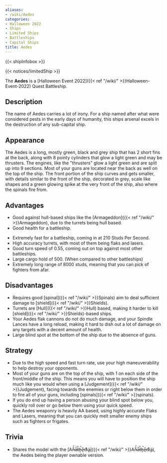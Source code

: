 ```yaml
---
aliases:
- /wiki/Aedes
categories:
- Halloween 2022
- Ships
- Limited Ships
- Battleships
- Capital Ships
title: Aedes
---  
```


{{< shipInfobox >}}   

{{< notices/limitedShip >}} 

The **Aedes** is a [Halloween Event 2022]({{< ref "/wiki/" >}}Halloween-Event-2022) Quest Battleship.

## Description

The name of Aedes carries a lot of irony. For a ship named after what were considered pests in the early days of humanity, this ships arsenal excels in the destruction of any sub-capital ship.

## Appearance

The Aedes is a long, mostly green, black and grey ship that has 2 short fins at the back, along with 8 pointy cylinders that glow a light green and may be thrusters. The engines, like the "thrusters" glow a light green and are split up into 9 sections. Most of your guns are located near the back as well on the top of the ship. The front portion of the ship curves and gets smaller, with details similar to the front of the ship, decorated in grey, scale like shapes and a green glowing spike at the very front of the ship, also where the spinals fire from.

## Advantages

- Good against hull-based ships like the [Armageddon]({{< ref "/wiki/" >}}Armageddon), due to the turrets being hull based.
- Good health for a battleship.

<!-- -->

- Extremely fast for a battleship, coming in at 210 Studs Per Second.
- High accuracy turrets, with most of them being flaks and lasers.
- Good turn speed of 0.55, coming out on top against most other battleships.
- Large cargo hold of 500. (When compared to other battleships)
- Extremely long range of 8000 studs, meaning that you can pick of fighters from afar.

## Disadvantages

- Requires good [spinal]({{< ref "/wiki/" >}}Spinals) aim to deal sufficient damage to [shield]({{< ref "/wiki/" >}}Shields).
- Turrets are [Hull]({{< ref "/wiki/" >}}Hull) based, making it harder to kill [shield]({{< ref "/wiki/" >}}Shields)-based ships.
- Your Aedes flak cannons do not do much damage, and your Spindle Lances have a long reload, making it hard to dish out a lot of damage on any targets with a decent amount of health.
- Large blind spot at the bottom of the ship due to the absence of guns.

## Strategy

- Due to the high speed and fast turn rate, use your high maneuverability to help destroy your opponents.
- Most of your guns are on the top of the ship, with 1 on each side of the front/middle of the ship. This means you will have to position the ship much like you would when using a [Judgement]({{< ref "/wiki/" >}}Judgement), facing towards the enemies or right below them in order to fire all of your guns, including [spinals]({{< ref "/wiki/" >}}spinals).
- If you do end up having a person abusing your blind spot below you, quickly roll over or go below them using your quick speed.
- The Aedes weaponry is heavily AA based, using highly accurate Flaks and Lasers, meaning that you can quickly melt smaller enemy ships such as fighters or frigates.

## Trivia

- Shares the model with the [An̶͋̈́a̶̍̆t̵̀̏h̷͓̚e̵̩͒m̷͗͊a̴̬͗]({{< ref "/wiki/" >}}An̶͋̈́a̶̍̆t̵̀̏h̷͓̚e̵̩͒m̷͗͊a̴̬͗), the Aedes being the player ownable version.